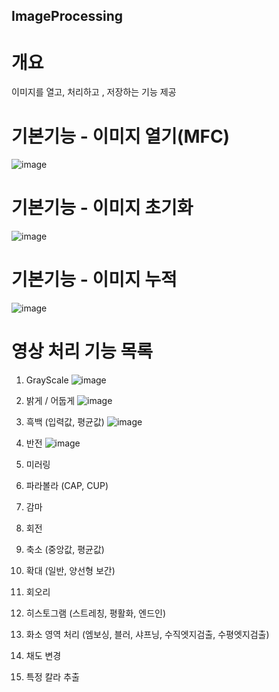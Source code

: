 ## ImageProcessing


# 개요
이미지를 열고, 처리하고 , 저장하는 기능 제공

# 기본기능 - 이미지 열기(MFC)

![image](https://github.com/user-attachments/assets/c86827ce-41e4-4f98-afca-7bd1473ca562)

# 기본기능 - 이미지 초기화

![image](https://github.com/user-attachments/assets/7ceb99e0-37a5-4281-a78c-c32749725bd4)

# 기본기능 - 이미지 누적

![image](https://github.com/user-attachments/assets/a1783fae-5562-4aa0-b39b-9c95c1503a61)

# 영상 처리 기능 목록

1. GrayScale
   ![image](https://github.com/user-attachments/assets/a62d6740-0186-4ded-a316-8593cc6245d0)

2. 밝게 / 어둡게
   ![image](https://github.com/user-attachments/assets/5f202ab2-2654-4ae4-8fc7-bc0de075eb06)

3. 흑백 (입력값, 평균값)
   ![image](https://github.com/user-attachments/assets/3990feed-f1c7-451f-a9f1-d64f9269291c)

4. 반전
   ![image](https://github.com/user-attachments/assets/d7b2e786-1b9e-48f7-9b11-f7d8c8e05ead)

5. 미러링

6. 파라볼라 (CAP, CUP)

7. 감마

8. 회전

14. 축소 (중앙값, 평균값)

15. 확대 (일반, 양선형 보간)

16. 회오리

17. 히스토그램 (스트레칭, 평활화, 엔드인)

18. 화소 영역 처리 (엠보싱, 블러, 샤프닝, 수직엣지검출, 수평엣지검출)

19. 채도 변경

20. 특정 칼라 추출


